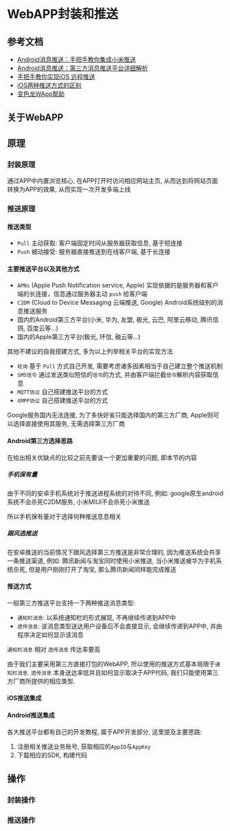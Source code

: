# WebAPP封装和推送

## 参考文档

* [Android消息推送：手把手教你集成小米推送](https://www.jianshu.com/p/b1134bebc2d4)
* [Android消息推送：第三方消息推送平台详细解析](https://www.jianshu.com/p/d77eaca4e52a)
* [手把手教你实现iOS 远程推送](https://www.jianshu.com/p/2c8cf1ccf625)
* [iOS两种推送方式的区别](https://www.jianshu.com/p/7c9678704ae2)
* [变色龙WApp帮助](https://www.kancloud.cn/bslapp/wapp/1007582)

## 关于WebAPP

## 原理

### 封装原理

通过APP中内置浏览核心, 在APP打开时访问相应网站主页, 从而达到将网站页面转换为APP的效果, 从而实现一次开发多端上线

### 推送原理

#### 推送类型

* `Pull` 主动获取: 客户端固定时间从服务器获取信息, 基于短连接
* `Push` 被动接受: 服务器直接推送到在线客户端, 基于长连接

#### 主要推送平台以及其他方式

* `APNs` (Apple Push Notification service, Apple) 实现依据的是服务器和客户端的长连接，信息通过服务器主动 `push` 给客户端
* `C2DM` (Cloud to Device Messaging 云端推送, Google) Android系统级别的消息推送服务
* 国内的Android第三方平台(小米, 华为, 友盟, 极光, 云巴, 阿里云移动, 腾讯信鸽, 百度云等...)
* 国内的Apple第三方平台(极光, 环信, 融云等...)

其他不建议的自我搭建方式, 多为以上列举相关平台的实现方法

* `轮询` 基于 `Pull` 方式自己开发, 需要考虑诸多因素相当于自己建立整个推送机制
* `SMS信令` 通过发送类似短信的`信令`的方式, 并由客户端拦截`信令`解析内容获取信息
* `MQTT协议` 自己搭建推送平台的方式
* `XMPP协议` 自己搭建推送平台的方式

Google服务国内无法连接, 为了多快好省只能选择国内的第三方厂商, Apple则可以选择直接使用其服务, 无需选择第三方厂商

#### Android第三方选择思路

在给出相关优缺点的比较之前先要谈一个更加重要的问题, 即本节的内容

##### 手机保有量

由于不同的安卓手机系统对于推送进程系统的对待不同, 例如: google原生android系统不会杀死C2DM服务, 小米MIUI不会杀死小米推送

所以手机保有量对于选择何种推送息息相关

##### 跟风选推送

在安卓推送的当前情况下跟风选择第三方推送是非常合理的, 因为推送系统会共享一条推送渠道, 例如: 腾讯新闻与淘宝同时使用小米推送, 当小米推送被华为手机系统杀死, 但是用户刚刚打开了淘宝, 那么腾讯新闻同样能完成推送

#### 推送方式

一般第三方推送平台支持一下两种推送消息类型:

* `通知栏消息`: 以系统通知栏的形式展现, 不再继续传递到APP中
* `透传消息`: 该消息类型送达用户设备后不会直接显示, 会继续传递到APP中, 并由程序决定如何显示该消息

`通知栏消息` 相对 `透传消息` 传达率要高

由于我们主要采用第三方直接打包的WebAPP, 所以使用的推送方式基本局限于`通知栏消息`. `透传消息` 本身送达率低并且如何显示取决于APP代码, 我们只能使用第三方厂商所提供的相应类型.

#### iOS推送集成

#### Android推送集成

各大推送平台都有自己的开发教程, 属于APP开发部分, 这里提及主要思路:

1. 注册相关推送业务账号, 获取相应的`AppID`与`AppKey`
2. 下载相应的SDK, 构建代码

## 操作

### 封装操作

### 推送操作
